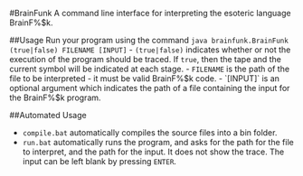 #BrainFunk
A command line interface for interpreting the esoteric language BrainF%$k.

##Usage
Run your program using the command `java brainfunk.BrainFunk (true|false) FILENAME [INPUT]`
	- `(true|false)` indicates whether or not the execution of the program should be traced. If `true`, then the tape and the current symbol will be indicated at each stage.
	- `FILENAME` is the path of the file to be interpreted - it must be valid BrainF%$k code.
	- `[INPUT]` is an optional argument which indicates the path of a file containing the input for the BrainF%$k program.

##Automated Usage
- `compile.bat` automatically compiles the source files into a bin folder.
- `run.bat` automatically runs the program, and asks for the path for the file to interpret, and the path for the input. It does not show the trace. The input can be left blank by pressing `ENTER`.